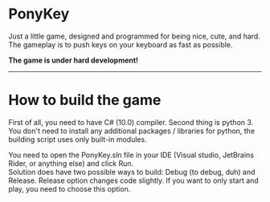 # PonyKey
Just a little game, designed and programmed for being nice, cute, and hard. The gameplay is to push keys on your keyboard as fast as possible.

**The game is under hard development!**

****

# How to build the game
First of all, you need to have C# (10.0) compiler. Second thing is python 3.  
You don't need to install any additional packages / libraries for python, the building script uses only built-in 
modules.

You need to open the PonyKey.sln file in your IDE (Visual studio, JetBrains Rider, or anything else) and click Run.  
Solution does have two possible ways to build: Debug (to debug, duh) and Release.
Release option changes code slightly. If you want to only start and play, you need to choose this option.

